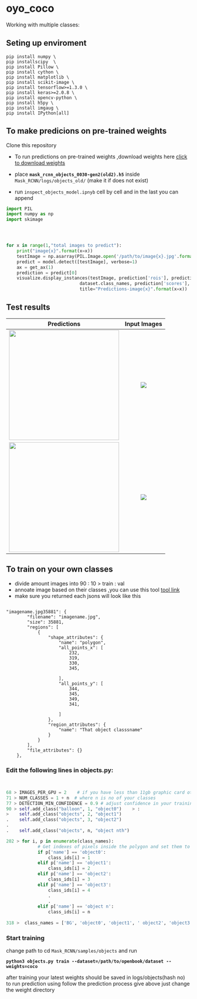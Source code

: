 # oyo_coco

Working with multiple classes:

## Seting up enviroment

```
pip install numpy \
pip installscipy  \
pip install Pillow \
pip install cython \
pip install matplotlib \
pip install scikit-image \
pip install tensorflow>=1.3.0 \
pip install keras>=2.0.8 \
pip install opencv-python \
pip install h5py \
pip install imgaug \
pip install IPython[all] 
```

## To make predicions on pre-trained weights
Clone this repository

* To run predictions on pre-trained weights ,download weights here [click to download weights](https://drive.google.com/open?id=1hKfu69Oac5JRh8FfGWLOkzCU-duw5pJn)

* place **`mask_rcnn_objects_0030-gen2(old2).h5`** inside `Mask_RCNN/logs/objects_old/` (make it if does not exist)

* run `inspect_objects_model.ipnyb` cell by cell and in the last you can append
```python
import PIL
import numpy as np
import skimage 




for x in range(1,"total images to predict"):
    print("image{x}".format(x=x))
    testImage = np.asarray(PIL.Image.open('/path/to/image{x}.jpg'.format(x=x)))
    predict = model.detect([testImage], verbose=1)
    ax = get_ax(1)
    prediction = predict[0]
    visualize.display_instances(testImage, prediction['rois'], prediction['masks'], prediction['class_ids'], 
                            dataset.class_names, prediction['scores'], ax=ax,
                            title="Predictions-image{x}".format(x=x))
  ```                          

## Test results
 Predictions                                              |  Input Images
:--------------------------------------------------------:|:-------------------------:
<img src="https://i.imgur.com/vD1wSBc.png" width="300" /> |  ![](https://i.imgur.com/4FaCF4o.jpg )
<img src="https://i.imgur.com/uIAHaRp.png"  width="300" />|  ![](https://i.imgur.com/PFYRd53.jpg)
 

## To train on your own classes

* divide amount images into 90 : 10 > train : val
* annoate image based on their classes ,you can use this tool [tool link](http://www.robots.ox.ac.uk/~vgg/software/via/via.htm)
* make sure you returned each jsons will look like this 

```jsons

"imagename.jpg35881": {
        "filename": "imagename.jpg",
        "size": 35881,
        "regions": [
            {
                "shape_attributes": {
                    "name": "polygon",
                    "all_points_x": [
                        232,
                        319,
                        330,
                        345,
               
                    ],
                    "all_points_y": [
                        344,
                        345,
                        349,
                        341,
    
                    ]
                },
                "region_attributes": {
                    "name": "That object classsname"
                }
            }
        ],
        "file_attributes": {}
    },
```


### Edit the following lines in objects.py:

```python


68 > IMAGES_PER_GPU = 2    # if you have less than 11gb graphic card other wise set it to 1
71 > NUM_CLASSES = 1 + n  # where n is no of your classes 
77 > DETECTION_MIN_CONFIDENCE = 0.9 # adjust confidence in your training 0.9 => 90% 
90 > self.add_class("balloon", 1, "object0")    > :
>    self.add_class("objects", 2, "object1")
.    self.add_class("objects", 3, "object2")
.     
.    self.add_class("objects", n, "object nth")

202 > for i, p in enumerate(class_names):
            # Get indexes of pixels inside the polygon and set them to 1
            if p['name'] == 'object0':
                class_ids[i] = 1
            elif p['name'] == 'object1':
                class_ids[i] = 2
            elif p['name'] == 'object2':
                class_ids[i] = 3
            elif p['name'] == 'object3':
                class_ids[i] = 4
                .
                .
            elif p['name'] == 'object n':
                class_ids[i] = n
                
318 >  class_names = ['BG', 'object0', 'object1', ' object2', 'object3',, , ,'object n']


```

### Start training

change path to cd `Mask_RCNN/samples/objects` and run

**`python3 objects.py train --dataset=/path/to/openbook/dataset --weights=coco`**

after training your latest weights should be saved in logs/objects(hash no) to  run prediction using follow the prediction process give above just  change the weight directory




